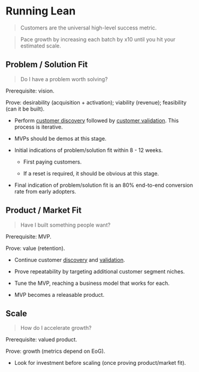 # Running Lean

>   Customers are the universal high-level success metric. 

>   Pace growth by increasing each batch by x10 until you hit your estimated scale.

## Problem / Solution Fit

>   Do I have a problem worth solving?

Prerequisite: vision. 

Prove: desirability (acquisition + activation); viability (revenue); feasibility (can it be built). 

-   Perform [customer discovery](customer-discovery.md) followed by [customer validation](customer-validation.md). This process is iterative.

-   MVPs should be demos at this stage.

-   Initial indications of problem/solution fit within 8 - 12 weeks.

    -   First paying customers.

    -   If a reset is required, it should be obvious at this stage.

-   Final indication of problem/solution fit is an 80% end-to-end conversion rate from early adopters.

## Product / Market Fit

>   Have I built something people want?

Prerequisite: MVP. 

Prove: value (retention).

-   Continue customer [discovery](customer-discovery.md) and [validation](customer-validation.md).

-   Prove repeatability by targeting additional customer segment niches.

-   Tune the MVP, reaching a business model that works for each.

-   MVP becomes a releasable product.

## Scale

>   How do I accelerate growth?

Prerequisite: valued product. 

Prove: growth (metrics depend on EoG).

-   Look for investment before scaling (once proving product/market fit).
